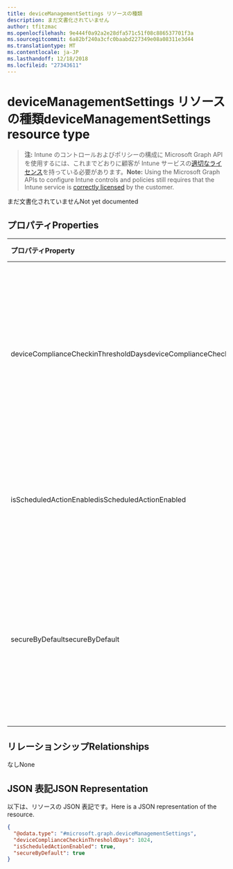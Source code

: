 ```yaml
---
title: deviceManagementSettings リソースの種類
description: まだ文書化されていません
author: tfitzmac
ms.openlocfilehash: 9e444f0a92a2e28dfa571c51f08c886537701f3a
ms.sourcegitcommit: 6a82bf240a3cfc0baabd227349e08a08311e3d44
ms.translationtype: MT
ms.contentlocale: ja-JP
ms.lasthandoff: 12/18/2018
ms.locfileid: "27343611"
---
```

# <a name="devicemanagementsettings-resource-type"></a><span data-ttu-id="e2ea8-103">deviceManagementSettings リソースの種類</span><span class="sxs-lookup"><span data-stu-id="e2ea8-103">deviceManagementSettings resource type</span></span>

> <span data-ttu-id="e2ea8-104">**注:** Intune のコントロールおよびポリシーの構成に Microsoft Graph API を使用するには、これまでどおりに顧客が Intune サービスの[適切なライセンス](https://go.microsoft.com/fwlink/?linkid=839381)を持っている必要があります。</span><span class="sxs-lookup"><span data-stu-id="e2ea8-104">**Note:** Using the Microsoft Graph APIs to configure Intune controls and policies still requires that the Intune service is [correctly licensed](https://go.microsoft.com/fwlink/?linkid=839381) by the customer.</span></span>

<span data-ttu-id="e2ea8-105">まだ文書化されていません</span><span class="sxs-lookup"><span data-stu-id="e2ea8-105">Not yet documented</span></span>
## <a name="properties"></a><span data-ttu-id="e2ea8-106">プロパティ</span><span class="sxs-lookup"><span data-stu-id="e2ea8-106">Properties</span></span>
|<span data-ttu-id="e2ea8-107">プロパティ</span><span class="sxs-lookup"><span data-stu-id="e2ea8-107">Property</span></span>|<span data-ttu-id="e2ea8-108">種類</span><span class="sxs-lookup"><span data-stu-id="e2ea8-108">Type</span></span>|<span data-ttu-id="e2ea8-109">説明</span><span class="sxs-lookup"><span data-stu-id="e2ea8-109">Description</span></span>|
|:---|:---|:---|
|<span data-ttu-id="e2ea8-110">deviceComplianceCheckinThresholdDays</span><span class="sxs-lookup"><span data-stu-id="e2ea8-110">deviceComplianceCheckinThresholdDays</span></span>|<span data-ttu-id="e2ea8-111">Int32</span><span class="sxs-lookup"><span data-stu-id="e2ea8-111">Int32</span></span>|<span data-ttu-id="e2ea8-112">デバイスがチェックインせずに移動し、準拠性を維持できる日数です。</span><span class="sxs-lookup"><span data-stu-id="e2ea8-112">The number of days a device is allowed to go without checking in to remain compliant.</span></span> <span data-ttu-id="e2ea8-113">有効な値は 0 から 120 までです</span><span class="sxs-lookup"><span data-stu-id="e2ea8-113">Valid values 0 to 120</span></span>|
|<span data-ttu-id="e2ea8-114">isScheduledActionEnabled</span><span class="sxs-lookup"><span data-stu-id="e2ea8-114">isScheduledActionEnabled</span></span>|<span data-ttu-id="e2ea8-115">Boolean</span><span class="sxs-lookup"><span data-stu-id="e2ea8-115">Boolean</span></span>|<span data-ttu-id="e2ea8-116">ルールのスケジュール済みアクションの機能が有効かどうか。</span><span class="sxs-lookup"><span data-stu-id="e2ea8-116">Is feature enabled or not for scheduled action for rule.</span></span>|
|<span data-ttu-id="e2ea8-117">secureByDefault</span><span class="sxs-lookup"><span data-stu-id="e2ea8-117">secureByDefault</span></span>|<span data-ttu-id="e2ea8-118">Boolean</span><span class="sxs-lookup"><span data-stu-id="e2ea8-118">Boolean</span></span>|<span data-ttu-id="e2ea8-119">これが true の場合に、対象となるコンプライアンス ポリシーがないと、デバイスは非準拠となります</span><span class="sxs-lookup"><span data-stu-id="e2ea8-119">Device should be noncompliant when there is no compliance policy targeted when this is true</span></span>|

## <a name="relationships"></a><span data-ttu-id="e2ea8-120">リレーションシップ</span><span class="sxs-lookup"><span data-stu-id="e2ea8-120">Relationships</span></span>
<span data-ttu-id="e2ea8-121">なし</span><span class="sxs-lookup"><span data-stu-id="e2ea8-121">None</span></span>
## <a name="json-representation"></a><span data-ttu-id="e2ea8-122">JSON 表記</span><span class="sxs-lookup"><span data-stu-id="e2ea8-122">JSON Representation</span></span>
<span data-ttu-id="e2ea8-123">以下は、リソースの JSON 表記です。</span><span class="sxs-lookup"><span data-stu-id="e2ea8-123">Here is a JSON representation of the resource.</span></span>
<!-- {
  "blockType": "resource",
  "@odata.type": "microsoft.graph.deviceManagementSettings"
}
-->
``` json
{
  "@odata.type": "#microsoft.graph.deviceManagementSettings",
  "deviceComplianceCheckinThresholdDays": 1024,
  "isScheduledActionEnabled": true,
  "secureByDefault": true
}
```



